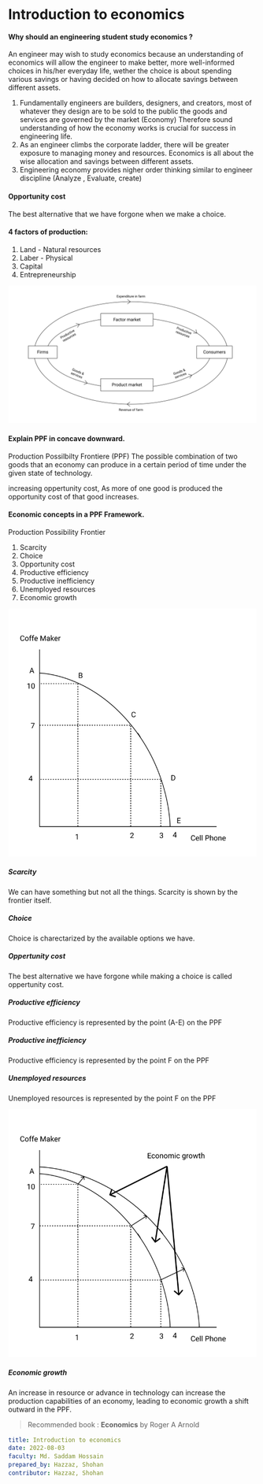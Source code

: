 # Introduction to economics

#### Why should an engineering student study economics ?
An engineer may wish to study economics because an understanding of economics will allow the engineer to make better, more well-informed choices in his/her everyday life, wether the choice is about spending various savings or having decided on how to allocate savings between different assets.

1. Fundamentally engineers are builders, designers, and creators, most of whatever they design are to be sold to the public the goods and services are governed by the market (Economy) Therefore sound understanding of how the economy works is crucial for success in engineering life.
2. As an engineer climbs the corporate ladder, there will be greater exposure to managing money and resources. Economics is all about the wise allocation and savings between different assets.
3. Engineering economy provides nigher order thinking similar to engineer discipline (Analyze , Evaluate, create)


#### Opportunity cost
The best alternative that we have forgone when we make a choice.


#### 4 factors of production:
1. Land - Natural resources
2. Laber - Physical
3. Capital
4. Entrepreneurship


![Firm Consumer flow](assets/farm_consumer_flow.svg)


#### Explain PPF in concave downward.
Production Possilbilty Frontiere (PPF) The possible combination of two goods that an economy can produce in  a certain period of time under the given state of technology.

increasing oppertunity cost, As more of one good is produced the opportunity cost of that good increases.


#### Economic concepts in a PPF Framework.
Production Possibility Frontier
1. Scarcity
2. Choice
3. Opportunity cost
4. Productive efficiency
5. Productive inefficiency
6. Unemployed resources
7. Economic growth

![PPF](assets/ppf.svg)

##### Scarcity
We can have something but not all the things. Scarcity is shown by the frontier itself.

##### Choice
Choice is charectarized by the available options we have.

##### Oppertunity cost
The best alternative we have forgone while making a choice is called oppertunity cost.

##### Productive efficiency
Productive efficiency is represented by the point (A-E) on the PPF

##### Productive inefficiency
Productive efficiency is represented by the point F on the PPF

##### Unemployed resources
Unemployed resources is represented by the point F on the PPF

![PPF with economic growth](assets/ppf_with_economic_growth.svg)

##### Economic growth
An increase in resource or advance in technology can increase the production capabilities of an economy, leading to economic growth a shift outward in the PPF.


> Recommended book : **Economics** by Roger A Arnold


```yaml
title: Introduction to economics
date: 2022-08-03
faculty: Md. Saddam Hossain
prepared_by: Hazzaz, Shohan
contributor: Hazzaz, Shohan
```
